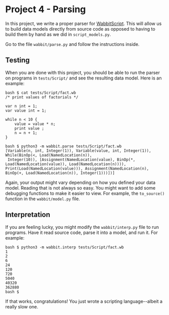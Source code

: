 # Project 4 - Parsing

In this project, we write a proper parser for [WabbitScript](https://github.com/dabeaz/compilers_2020_05/wiki/WabbitScript).   This will allow us to build data models directly from source code as opposed to having to build them by hand as we did in `script_models.py`.

Go to the file `wabbit/parse.py` and follow the instructions inside.

## Testing 

When you are done with this project, you should be able to run the parser on programs in `tests/Script/` and see the resulting data model.  Here is an example:

```
bash $ cat tests/Script/fact.wb
/* print values of factorials */

var n int = 1;
var value int = 1;

while n < 10 {
    value = value * n;
    print value ;
    n = n + 1;
}

bash $ python3 -m wabbit.parse tests/Script/fact.wb
[Variable(n, int, Integer(1)), Variable(value, int, Integer(1)), While(BinOp(<, Load(NamedLocation(n)),
 Integer(10)), [Assignment(NamedLocation(value), BinOp(*, Load(NamedLocation(value)), Load(NamedLocation(n)))), 
Print(Load(NamedLocation(value))), Assignment(NamedLocation(n), BinOp(+, Load(NamedLocation(n)), Integer(1)))])]
```

Again, your output might vary depending on how you defined your data model.  Reading that is not always so easy. You might want to add some debugging functions to make it easier to view.  For example, the `to_source()` function in the `wabbit/model.py` file. 

## Interpretation

If you are feeling lucky, you might modify the `wabbit/interp.py` file to run programs.  Have it read source code, parse it into a model, and run it.  For example:

```
bash $ python3 -m wabbit.interp tests/Script/fact.wb
1
2
6
24
120
720
5040
40320
362880
bash $
```

If that works, congratulations! You just wrote a scripting language--albeit a really slow one. 